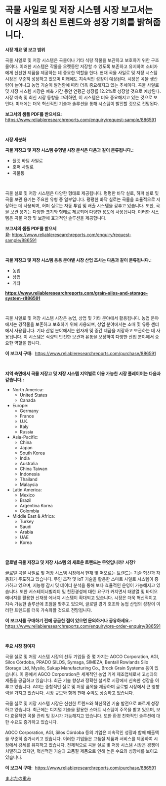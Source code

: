 <p><h1>곡물 사일로 및 저장 시스템 시장 보고서는 이 시장의 최신 트렌드와 성장 기회를 밝혀줍니다.</h1></p><p><strong>시장 개요 및 보고 범위</strong></p>
<p><p>곡물 사일로 및 저장 시스템은 곡물이나 기타 식량 작물을 보관하고 보호하기 위한 구조물이다. 이러한 시스템은 작물을 오랫동안 저장할 수 있도록 보존하고 유지하여 소비자에게 신선한 제품을 제공하는 데 중요한 역할을 한다. 현재 곡물 사일로 및 저장 시스템 시장은 꾸준히 성장하고 있으며 미래에도 지속적인 성장이 예상된다. 시장은 곡물 생산량이 늘어나고 농업 기술이 발전함에 따라 더욱 중요해지고 있는 추세이다. 곡물 사일로 및 저장 시스템 시장은 예측 기간 동안 연평균 성장률 12.2%로 성장할 것으로 예상된다. 시장 예측 및 최신 시장 동향을 고려하면, 이 시스템은 더욱 중요해지고 있는 것으로 보인다. 미래에는 더욱 혁신적인 기술과 솔루션을 통해 시스템이 발전할 것으로 전망된다.</p></p>
<p><strong>보고서의 샘플 PDF를 받으세요:</strong> <a href="https://www.reliableresearchreports.com/enquiry/request-sample/886591">https://www.reliableresearchreports.com/enquiry/request-sample/886591</a></p>
<p>&nbsp;</p>
<p><strong>시장 세분화</strong></p>
<p><strong>곡물 저장고 및 저장 시스템 유형별 시장 분석은 다음과 같이 분류됩니다.:</strong></p>
<p><ul><li>플랫 바텀 사일로</li><li>호퍼 사일로</li><li>곡물통</li></ul></p>
<p>&nbsp;</p>
<p><p>곡물 실로 및 저장 시스템은 다양한 형태로 제공됩니다. 평평한 바닥 실로, 허퍼 실로 및 곡물 보관 용기는 주요한 유형 중 일부입니다. 평평한 바닥 실로는 곡물을 효율적으로 저장하는 데 사용되며, 허퍼 실로는 자동 투입 및 배출 시스템을 갖추고 있습니다. 또한, 곡물 보관 용기는 다양한 크기와 형태로 제공되어 다양한 용도에 사용됩니다. 이러한 시스템은 곡물 저장 및 보관에 효과적인 솔루션을 제공합니다.</p></p>
<p><strong>보고서의 샘플 PDF를 받으세요:</strong>&nbsp;<a href="https://www.reliableresearchreports.com/enquiry/request-sample/886591">https://www.reliableresearchreports.com/enquiry/request-sample/886591</a></p>
<p>&nbsp;</p>
<p><strong> 곡물 저장고 및 저장 시스템 응용 분야별 시장 산업 조사는 다음과 같이 분류됩니다.:</strong></p>
<p><ul><li>농업</li><li>상업</li><li>기타</li></ul></p>
<p><strong><a href="https://www.reliableresearchreports.com/grain-silos-and-storage-system-r886591">https://www.reliableresearchreports.com/grain-silos-and-storage-system-r886591</a></strong></p>
<p>&nbsp;</p>
<p><p>곡물 사일로 및 저장 시스템 시장은 농업, 상업 및 기타 분야에서 활용됩니다. 농업 분야에서는 경작물을 보존하고 보호하기 위해 사용되며, 상업 분야에서는 소매 및 유통 센터에서 사용됩니다. 기타 산업 분야에서는 원자재 및 중간 제품을 저장하고 보관하는 데 사용됩니다. 이 시스템은 식량의 안전한 보관과 유통을 보장하여 다양한 산업 분야에서 중요한 역할을 합니다.</p></p>
<p><strong>이 보고서 구매:</strong>&nbsp; <a href="https://www.reliableresearchreports.com/purchase/886591">https://www.reliableresearchreports.com/purchase/886591</a></p>
<p>&nbsp;</p>
<p><strong>지역 측면에서 곡물 저장고 및 저장 시스템 지역별로 이용 가능한 시장 플레이어는 다음과 같습니다.:</strong></p>
<p><ul>
    <li>
        North America:
        <ul>
            <li>United States</li>
            <li>Canada</li>
        </ul>
    </li>
    <li>
        Europe:
        <ul>
            <li>Germany</li>
            <li>France</li>
            <li>U.K.</li>
            <li>Italy</li>
            <li>Russia</li>
        </ul>
    </li>
    <li>
        Asia-Pacific:
        <ul>
            <li>China</li>
            <li>Japan</li>
            <li>South Korea</li>
            <li>India</li>
            <li>Australia</li>
            <li>China Taiwan</li>
            <li>Indonesia</li>
            <li>Thailand</li>
            <li>Malaysia</li>
        </ul>
    </li>
    <li>
        Latin America:
        <ul>
            <li>Mexico</li>
            <li>Brazil</li>
            <li>Argentina Korea</li>
            <li>Colombia</li>
        </ul>
    </li>
    <li>
        Middle East & Africa:
        <ul>
            <li>Turkey</li>
            <li>Saudi</li>
            <li>Arabia</li>
            <li>UAE</li>
            <li>Korea</li>
        </ul>
    </li>
    </ul></p>
<p>&nbsp;</p>
<p><strong>글로벌 곡물 저장고 및 저장 시스템 의 새로운 트렌드는 무엇입니까? 시장?</strong></p>
<p><p>글로벌 곡물 사일로 및 저장 시스템 시장에서 현재 및 떠오르는 트렌드는 기술 혁신과 자동화가 주도하고 있습니다. 무인 조작 및 IoT 기술을 활용한 스마트 사일로 시스템이 증가하고 있으며, 지능형 감시 및 데이터 분석을 통해 보다 효율적인 운영이 가능해지고 있습니다. 또한 서스테이너빌리티 및 친환경성에 대한 요구가 커지면서 태양열 및 바이오 에너지를 활용한 신재생 에너지 시스템이 확대되고 있습니다. 시장은 더욱 혁신적이고 지속 가능한 솔루션에 초점을 맞추고 있으며, 글로벌 경기 호조와 농업 산업의 성장이 이러한 트렌드를 더욱 가속화할 것으로 전망됩니다.</p></p>
<p><strong>이 보고서를 구매하기 전에 궁금한 점이 있으면 문의하거나 공유하세요.</strong>- <a href="https://www.reliableresearchreports.com/enquiry/pre-order-enquiry/886591">https://www.reliableresearchreports.com/enquiry/pre-order-enquiry/886591</a></p>
<p>&nbsp;</p>
<p><strong>주요 시장 참여자</strong></p>
<p><p>곡물 실로 및 저장 시스템 시장의 선두 기업들 중 몇 가지는 AGCO Corporation, AGI, Silos Córdoba, PRADO SILOS, Symaga, SIMEZA, Bentall Rowlands Silo Storage Ltd, Mysilo, Sukup Manufacturing Co., Brock Grain Systems 등이 있습니다. 이 중에서 AGCO Corporation은 세계적인 농업 기계 제조업체로서 고성과의 제품을 공급하고 있습니다. 최근 기술 향상과 정확한 설계로 시장에서 신속한 성장을 이루고 있습니다. AGI는 종합적인 실로 및 저장 품목을 제공하며 글로벌 시장에서 큰 영향력을 가지고 있습니다. 시장 규모와 함께 판매 수익도 상승하고 있습니다.</p><p>곡물 실로 및 저장 시스템 시장은 신선한 트렌드와 혁신적인 기술 발전으로 빠르게 성장하고 있습니다. 최근에는 디지털 기술을 활용한 스마트 시스템이 주목을 받고 있으며, 보다 효율적인 곡물 관리 및 감시가 가능해지고 있습니다. 또한 환경 친화적인 솔루션에 대한 수요도 증가하고 있습니다.</p><p>AGCO Corporation, AGI, Silos Córdoba 등의 기업은 지속적인 성장과 함께 매출액을 꾸준히 증가시키고 있습니다. 이러한 기업들은 고품질 제품과 서비스를 제공하여 시장에서 강세를 유지하고 있습니다. 전체적으로 곡물 실로 및 저장 시스템 시장은 경쟁이 치열하고 있지만, 혁신적인 기술과 고품질 제품으로 인해 높은 수요와 성장세를 보이고 있습니다.</p></p>
<p><strong>이 보고서 구매:</strong>&nbsp;&nbsp;<a href="https://www.reliableresearchreports.com/purchase/886591">https://www.reliableresearchreports.com/purchase/886591</a></p>
<p><p><a href="https://github.com/Sophiaard2003/Market-Research-Report-List-1/blob/main/778700821772.md">まぶたの重み</a></p></p>